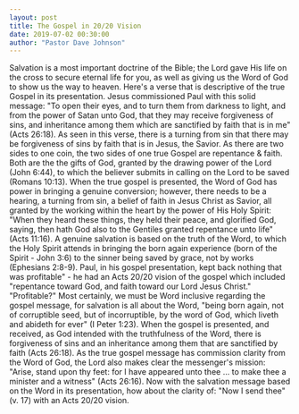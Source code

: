 ```yaml
---
layout: post
title: The Gospel in 20/20 Vision
date: 2019-07-02 00:30:00
author: "Pastor Dave Johnson"
---
```


Salvation is a most important doctrine of the Bible; the Lord gave His life on the cross to secure eternal life for you, as well as giving us the Word of God to show us the way to heaven. Here's a verse that is descriptive of the true Gospel in its presentation. Jesus commissioned Paul with this solid message: "To open their eyes, and to turn them from darkness to light, and from the power of Satan unto God, that they may receive forgiveness of sins, and inheritance among them which are sanctified by faith that is in me" (Acts 26:18). As seen in this verse, there is a turning from sin that there may be forgiveness of sins by faith that is in Jesus, the Savior. As there are two sides to one coin, the two sides of one true Gospel are repentance & faith. Both are the the gifts of God, granted by the drawing power of the Lord (John 6:44), to which the believer submits in calling on the Lord to be saved (Romans 10:13). When the true gospel is presented, the Word of God has power in bringing a genuine conversion; however, there needs to be a hearing, a turning from sin, a belief of faith in Jesus Christ as Savior, all granted by the working within the heart by the power of His Holy Spirit: "When they heard these things, they held their peace, and glorified God, saying, then hath God also to the Gentiles granted repentance unto life" (Acts 11:16). A genuine salvation is based on the truth of the Word, to which the Holy Spirit attends in bringing the born again experience (born of the Spirit - John 3:6) to the sinner being saved by grace, not by works (Ephesians 2:8-9). Paul, in his gospel presentation, kept back nothing that was profitable" - he had an Acts 20/20 vision of the gospel which included "repentance toward God, and faith toward our Lord Jesus Christ." "Profitable?" Most certainly, we must be Word inclusive regarding the gospel message, for salvation is all about the Word, "being born again, not of corruptible seed, but of incorruptible, by the word of God, which liveth and abideth for ever" (I Peter 1:23). When the gospel is presented, and received, as God intended with the truthfulness of the Word, there is forgiveness of sins and an inheritance among them that are sanctified by faith (Acts 26:18). As the true gospel message has commission clarity from the Word of God, the Lord also makes clear the messenger's mission: "Arise, stand upon thy feet: for I have appeared unto thee ... to make thee a minister and a witness" (Acts 26:16). Now with the salvation message based on the Word in its presentation, how about the clarity of: "Now I send thee" (v. 17) with an Acts 20/20 vision.
